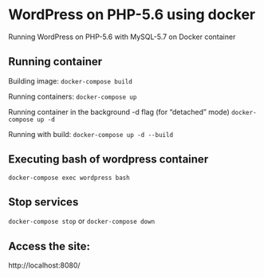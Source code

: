 # WordPress on PHP-5.6 using docker

Running WordPress on PHP-5.6 with MySQL-5.7 on Docker container


## Running container
Building image:
`docker-compose build`

Running containers:
`docker-compose up`

Running container in the background -d flag (for “detached” mode)
`docker-compose up -d`

Running with build:
`docker-compose up -d --build`


## Executing bash of wordpress container
`docker-compose exec wordpress bash`


## Stop services
`docker-compose stop`
or
`docker-compose down`


## Access the site:

http://localhost:8080/
